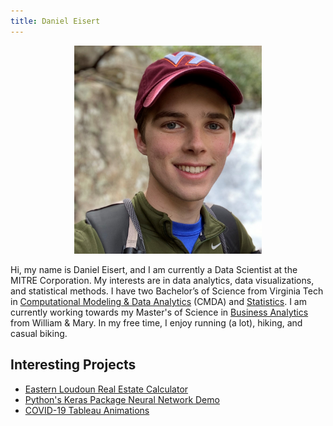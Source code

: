 ```yaml
---
title: Daniel Eisert
---
```


<p align="center">
<img src="/images/Perisburg_Daniel.jpg" width="300" />
</p>

Hi, my name is Daniel Eisert, and I am currently a Data Scientist at the MITRE Corporation. My interests are in data analytics, data visualizations, and statistical methods. I have two Bachelor’s of Science from Virginia Tech in [Computational Modeling & Data Analytics](https://www.ais.science.vt.edu/academics/cmda.html) (CMDA) and [Statistics](https://www.stat.vt.edu/). I am currently working towards my Master's of Science in [Business Analytics](https://online.mason.wm.edu/msba) from William & Mary. In my free time, I enjoy running (a lot), hiking, and casual biking.

## Interesting Projects
- [Eastern Loudoun Real Estate Calculator](/loudounRealEstate/loudounIndex.md)
- [Python's Keras Package Neural Network Demo](/keras/kerasIndex.md)
- [COVID-19 Tableau Animations](/tableau/tableauIndex.md)

